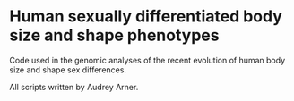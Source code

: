 # Human sexually differentiated body size and shape phenotypes
Code used in the genomic analyses of the recent evolution of human body size and shape sex differences.

All scripts written by Audrey Arner.
